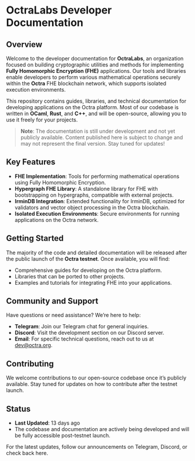 # OctraLabs Developer Documentation

## Overview
Welcome to the developer documentation for **OctraLabs**, an organization focused on building cryptographic utilities and methods for implementing **Fully Homomorphic Encryption (FHE)** applications. Our tools and libraries enable developers to perform various mathematical operations securely within the **Octra** FHE blockchain network, which supports isolated execution environments.

This repository contains guides, libraries, and technical documentation for developing applications on the Octra platform. Most of our codebase is written in **OCaml**, **Rust**, and **C++**, and will be open-source, allowing you to use it freely for your projects.

> **Note**: The documentation is still under development and not yet publicly available. Content published here is subject to change and may not represent the final version. Stay tuned for updates!

## Key Features
- **FHE Implementation**: Tools for performing mathematical operations using Fully Homomorphic Encryption.
- **Hypergraph FHE Library**: A standalone library for FHE with bootstrapping on hypergraphs, compatible with external projects.
- **IrminDB Integration**: Extended functionality for IrminDB, optimized for validators and vector object processing in the Octra blockchain.
- **Isolated Execution Environments**: Secure environments for running applications on the Octra network.

## Getting Started
The majority of the code and detailed documentation will be released after the public launch of the **Octra testnet**. Once available, you will find:
- Comprehensive guides for developing on the Octra platform.
- Libraries that can be ported to other projects.
- Examples and tutorials for integrating FHE into your applications.

## Community and Support
Have questions or need assistance? We’re here to help:
- **Telegram**: Join our Telegram chat for general inquiries.
- **Discord**: Visit the development section on our Discord server.
- **Email**: For specific technical questions, reach out to us at [dev@octra.org](mailto:dev@octra.org).

## Contributing
We welcome contributions to our open-source codebase once it’s publicly available. Stay tuned for updates on how to contribute after the testnet launch.

## Status
- **Last Updated**: 13 days ago
- The codebase and documentation are actively being developed and will be fully accessible post-testnet launch.

For the latest updates, follow our announcements on Telegram, Discord, or check back here.
